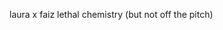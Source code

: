laura x faiz lethal chemistry (but not off the pitch)

<!-- <img width="758" height="502" alt="image" src="https://github.com/user-attachments/assets/42d62ce0-ceb9-435b-bd83-adccd1e346ee" /> -->
